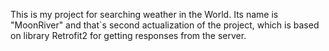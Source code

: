 This is my project for searching weather in the World.
Its name is "MoonRiver" and that`s second actualization of the project, which is based on library Retrofit2 for getting responses from the server.